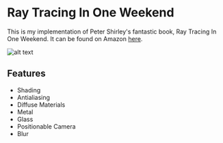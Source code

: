 # Ray Tracing In One Weekend

This is my implementation of Peter Shirley's fantastic book, Ray Tracing In One Weekend. It can be found on Amazon [here](https://www.amazon.com/Ray-Tracing-Weekend-Minibooks-Book-ebook/dp/B01B5AODD8).

![alt text](https://github.com/haywyre01/raytracinginoneweekend/blob/master/render1.png "Example Render")

## Features

- Shading
- Antialiasing
- Diffuse Materials
- Metal
- Glass
- Positionable Camera
- Blur

